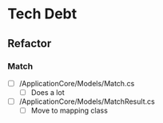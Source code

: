 # Tech Debt

## Refactor

### Match
- [ ] /ApplicationCore/Models/Match.cs
  - [ ] Does a lot
- [ ] /ApplicationCore/Models/MatchResult.cs
  - [ ] Move to mapping class